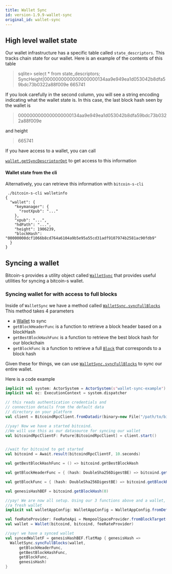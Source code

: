 ```yaml
---
title: Wallet Sync
id: version-1.9.9-wallet-sync
original_id: wallet-sync
---
```


## High level wallet state

Our wallet infrastructure has a specific table called `state_descriptors`.
This tracks chain state for our wallet.
Here is an example of the contents of this table

>sqlite> select * from state_descriptors;
SyncHeight|0000000000000000000134aa9e949ea1d053042b8dfa59bdc73b0322a88f009e 665741

If you look carefully in the second column, you will see a string encoding indicating
what the wallet state is. In this case, the last block hash seen by the wallet is

>0000000000000000000134aa9e949ea1d053042b8dfa59bdc73b0322a88f009e

and height

>665741

If you have access to a wallet, you can call

[`wallet.getSyncDescriptorOpt`](https://github.com/bitcoin-s/bitcoin-s/blob/36b5fc142715f8ab3ad053465d53dc29ab319790/wallet/src/main/scala/org/bitcoins/wallet/Wallet.scala#L160) to get access to this information

#### Wallet state from the cli

Alternatively, you can retrieve this information with `bitcoin-s-cli`

```
 ./bitcoin-s-cli walletinfo
{
  "wallet": {
    "keymanager": {
      "rootXpub": "..."
    },
    "xpub": "...",
    "hdPath": "...",
    "height": 1906239,
    "blockHash": "00000000dcf1066b8cd764a6104a9b5e95a55cd31adf9107974b2581ac90fdb9"
  }
}
```

## Syncing a wallet

Bitcoin-s provides a utility object called [`WalletSync`](https://github.com/bitcoin-s/bitcoin-s/blob/f3e81d027dfdda79e26642d5c29d381874ee72da/wallet/src/main/scala/org/bitcoins/wallet/sync/WalletSync.scala#L10)
that provides useful utilities for syncing a bitcoin-s wallet.

### Syncing wallet for with access to full blocks

Inside of `WalletSync` we have a method called [`WalletSync.syncFullBlocks`](https://github.com/bitcoin-s/bitcoin-s/blob/f3e81d027dfdda79e26642d5c29d381874ee72da/wallet/src/main/scala/org/bitcoins/wallet/sync/WalletSync.scala#L18)
This method takes 4 parameters

- a [Wallet](https://github.com/bitcoin-s/bitcoin-s/blob/36b5fc142715f8ab3ad053465d53dc29ab319790/wallet/src/main/scala/org/bitcoins/wallet/Wallet.scala#L46) to sync
- `getBlockHeaderFunc` is a function to retrieve a block header based on a blockHash
- `getBestBlockHashFunc` is a function to retrieve the best block hash for our blockchain
- `getBlockFunc` is a function to retrieve a full [`Block`](https://github.com/bitcoin-s/bitcoin-s/blob/8a148357d560a40bf21e7c0e3f4074cd276534fe/core/src/main/scala/org/bitcoins/core/protocol/blockchain/Block.scala#L18) that corresponds to a block hash

Given these for things, we can use [`WalletSync.syncFullBlocks`](https://github.com/bitcoin-s/bitcoin-s/blob/f3e81d027dfdda79e26642d5c29d381874ee72da/wallet/src/main/scala/org/bitcoins/wallet/sync/WalletSync.scala#L18) to sync our entire wallet.

Here is a code example


```scala
implicit val system: ActorSystem = ActorSystem(s"wallet-sync-example")
implicit val ec: ExecutionContext = system.dispatcher

// this reads authentication credentials and
// connection details from the default data
// directory on your platform
val client = BitcoindRpcClient.fromDatadir(binary=new File("/path/to/bitcoind"), datadir=new File("/path/to/bitcoind-datadir"))

//yay! Now we have a started bitcoind.
//We will use this as our datasource for syncing our wallet
val bitcoindRpcClientF: Future[BitcoindRpcClient] = client.start()


//wait for bitcoind to get started
val bitcoind = Await.result(bitcoindRpcClientF, 10.seconds)

val getBestBlockHashFunc = () => bitcoind.getBestBlockHash

val getBlockHeaderFunc = { (hash: DoubleSha256DigestBE) => bitcoind.getBlockHeaderRaw(hash) }

val getBlockFunc = { (hash: DoubleSha256DigestBE) => bitcoind.getBlockRaw(hash) }

val genesisHashBEF = bitcoind.getBlockHash(0)

//yay! We are now all setup. Using our 3 functions above and a wallet, we can now sync
//a fresh wallet
implicit val walletAppConfig: WalletAppConfig = WalletAppConfig.fromDefaultDatadir()

val feeRateProvider: FeeRateApi = MempoolSpaceProvider.fromBlockTarget(6, proxyParams = None)
val wallet = Wallet(bitcoind, bitcoind, feeRateProvider)

//yay! we have a synced wallet
val syncedWalletF = genesisHashBEF.flatMap { genesisHash => 
  WalletSync.syncFullBlocks(wallet,
      getBlockHeaderFunc,
      getBestBlockHashFunc,
      getBlockFunc, 
      genesisHash)
}
```
